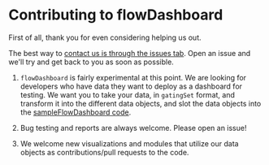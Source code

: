 # Contributing to flowDashboard

First of all, thank you for even considering helping us out.

The best way to [contact us is through the issues tab](http://github.com/laderast/flowDashboard/issues). Open an issue and we'll try and get back to you as soon as possible.

1. `flowDashboard` is fairly experimental at this point. We are looking for developers who have data they want to deploy as a dashboard for testing. We want you to take your data, in `gatingSet` format, and transform it into the different data objects, and slot the data objects into the [sampleFlowDashboard code](https://github.com/laderast/sampleFlowDashboard).

2. Bug testing and reports are always welcome. Please open an issue!

3. We welcome new visualizations and modules that utilize our data objects as contributions/pull requests to the code.
